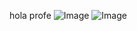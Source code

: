 hola profe
![Image](https://github.com/user-attachments/assets/903ac4c4-0692-4907-ae96-1f9b443580c2)
![Image](https://github.com/user-attachments/assets/6515b068-9bc6-4afb-b6c6-e52fa3b78878)

